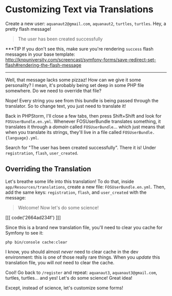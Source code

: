 # Customizing Text via Translations

Create a new user: `aquanaut2@gmail.com`, `aquanaut2`, `turtles`, `turtles`. Hey,
a pretty flash message!

> The user has been created successfully

***TIP
If you don't see this, make sure you're rendering `success` flash messages in
your base template: http://knpuniversity.com/screencast/symfony-forms/save-redirect-set-flash#rendering-the-flash-message
***

Well, that message lacks some pizzaz! How can we give it some personality? I mean, it's probably
being set deep in some PHP file somewhere. Do we need to override that file?

Nope! Every string you see from this bundle is being passed through the translator.
So to change text, you just need to translate it!

Back in PHPStorm, I'll close a few tabs, then press Shift+Shift and look for
`FOSUserBundle.en.yml`. Whenever FOSUserBundle translates something, it translates
it through a *domain* called `FOSUserBundle`... which just means that when you translate
its strings, they'll live in a file called `FOSUserBundle.{language}.yml`.

Search for "The user has been created successfully". There it is! Under `registration`,
`flash`, `user_created`.

## Overriding the Translation

Let's breathe some life into this translation! To do that, inside `app/Resources/translations`,
create a new file: `FOSUserBundle.en.yml`. Then, add the same keys: `registration`, `flash`,
and `user_created` with the message:

> Welcome! Now let's do some science!

[[[ code('2664ad234f') ]]]

Since this is a brand new translation file, you'll need to clear you cache for Symfony
to see it:

```terminal
php bin/console cache:clear
```

I know, you should almost *never* need to clear cache in the dev environment: this
is one of those really rare things. When you *update* this translation file, you
will *not* need to clear the cache.

Cool! Go back to `/register` and repeat: `aquanaut3`, `aquanaut3@gmail.com`, turtles,
turtles... and yes! Let's do some science! Great idea!

Except, instead of science, let's customize some forms!
